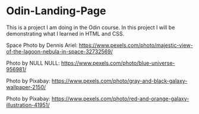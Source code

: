 # Odin-Landing-Page

This is a project I am doing in the Odin course. In this project I will be demonstrating what I learned in HTML and CSS.

Space Photo by Dennis Ariel: https://www.pexels.com/photo/majestic-view-of-the-lagoon-nebula-in-space-32732569/

Photo by NULL NULL: https://www.pexels.com/photo/blue-universe-956981/

Photo by Pixabay: https://www.pexels.com/photo/gray-and-black-galaxy-wallpaper-2150/

Photo by Pixabay: https://www.pexels.com/photo/red-and-orange-galaxy-illustration-41951/
